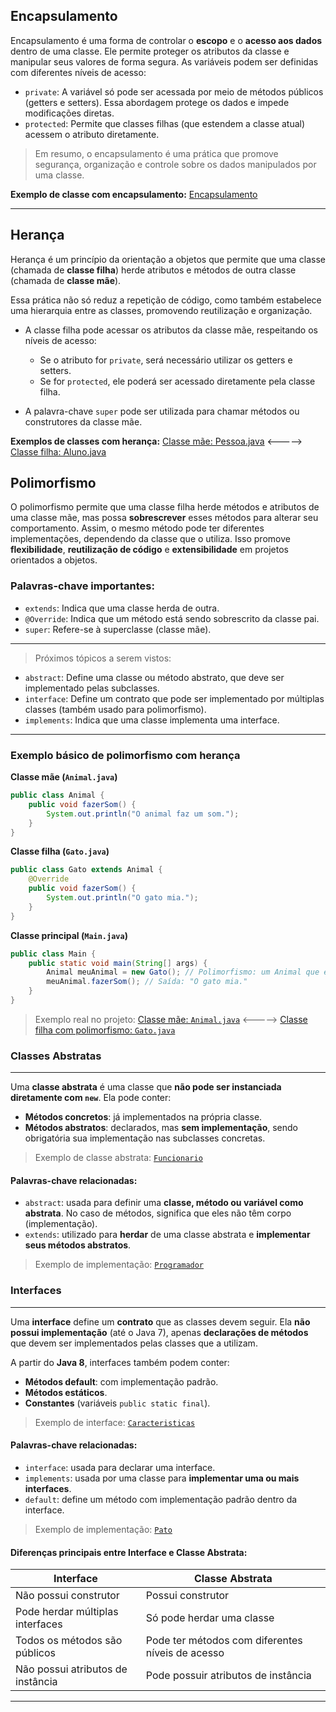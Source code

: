 ## Encapsulamento

Encapsulamento é uma forma de controlar o **escopo** e o **acesso aos dados** dentro de uma classe. Ele permite proteger os atributos da classe e manipular seus valores de forma segura. As variáveis podem ser definidas com diferentes níveis de acesso:

* `private`: A variável só pode ser acessada por meio de métodos públicos (getters e setters). Essa abordagem protege os dados e impede modificações diretas.
* `protected`: Permite que classes filhas (que estendem a classe atual) acessem o atributo diretamente.

> Em resumo, o encapsulamento é uma prática que promove segurança, organização e controle sobre os dados manipulados por uma classe.

**Exemplo de classe com encapsulamento:**
[Encapsulamento](../studyJava/src/main/java/com/marcos/study/POO/encapsulamento/Banco.java)

---

## Herança

Herança é um princípio da orientação a objetos que permite que uma classe (chamada de **classe filha**) herde atributos e métodos de outra classe (chamada de **classe mãe**).

Essa prática não só reduz a repetição de código, como também estabelece uma hierarquia entre as classes, promovendo reutilização e organização.

* A classe filha pode acessar os atributos da classe mãe, respeitando os níveis de acesso:

  * Se o atributo for `private`, será necessário utilizar os getters e setters.
  * Se for `protected`, ele poderá ser acessado diretamente pela classe filha.
* A palavra-chave `super` pode ser utilizada para chamar métodos ou construtores da classe mãe.

**Exemplos de classes com herança:**
[Classe mãe: Pessoa.java](../studyJava/src/main/java/com/marcos/study/POO/heranca/Pessoa.java) <----->
[Classe filha: Aluno.java](../studyJava/src/main/java/com/marcos/study/POO/heranca/Aluno.java)


## Polimorfismo

O polimorfismo permite que uma classe filha herde métodos e atributos de uma classe mãe, mas possa **sobrescrever** esses métodos para alterar seu comportamento. Assim, o mesmo método pode ter diferentes implementações, dependendo da classe que o utiliza. Isso promove **flexibilidade**, **reutilização de código** e **extensibilidade** em projetos orientados a objetos.

### Palavras-chave importantes:

* `extends`: Indica que uma classe herda de outra.
* `@Override`: Indica que um método está sendo sobrescrito da classe pai.
* `super`: Refere-se à superclasse (classe mãe).

---- 
>Próximos tópicos a serem vistos:
* `abstract`: Define uma classe ou método abstrato, que deve ser implementado pelas subclasses.
* `interface`: Define um contrato que pode ser implementado por múltiplas classes (também usado para polimorfismo).
* `implements`: Indica que uma classe implementa uma interface.

---

### Exemplo básico de polimorfismo com herança

**Classe mãe (`Animal.java`)**

```java
public class Animal {
    public void fazerSom() {
        System.out.println("O animal faz um som.");
    }
}
```

**Classe filha (`Gato.java`)**

```java
public class Gato extends Animal {
    @Override
    public void fazerSom() {
        System.out.println("O gato mia.");
    }
}
```

**Classe principal (`Main.java`)**

```java
public class Main {
    public static void main(String[] args) {
        Animal meuAnimal = new Gato(); // Polimorfismo: um Animal que é um Gato
        meuAnimal.fazerSom(); // Saída: "O gato mia."
    }
}
```

> Exemplo real no projeto:
> [Classe mãe: `Animal.java`](../studyJava/src/main/java/com/marcos/study/POO/polimorfismo/Animal.java) <----->
> [Classe filha com polimorfismo: `Gato.java`](../studyJava/src/main/java/com/marcos/study/POO/polimorfismo/Gato.java)

### Classes Abstratas

---

Uma **classe abstrata** é uma classe que **não pode ser instanciada diretamente com `new`**. Ela pode conter:

* **Métodos concretos**: já implementados na própria classe.
* **Métodos abstratos**: declarados, mas **sem implementação**, sendo obrigatória sua implementação nas subclasses concretas.

> Exemplo de classe abstrata: [`Funcionario`](../studyJava/src/main/java/com/marcos/study/POO/abstratas/Funcionario.java)

#### Palavras-chave relacionadas:

* `abstract`: usada para definir uma **classe, método ou variável como abstrata**. No caso de métodos, significa que eles não têm corpo (implementação).
* `extends`: utilizado para **herdar** de uma classe abstrata e **implementar seus métodos abstratos**.

> Exemplo de implementação: [`Programador`](../studyJava/src/main/java/com/marcos/study/POO/abstratas/Programador.java)


### Interfaces

---

Uma **interface** define um **contrato** que as classes devem seguir. Ela **não possui implementação** (até o Java 7), apenas **declarações de métodos** que devem ser implementados pelas classes que a utilizam.

A partir do **Java 8**, interfaces também podem conter:

* **Métodos default**: com implementação padrão.
* **Métodos estáticos**.
* **Constantes** (variáveis `public static final`).

> Exemplo de interface: [`Caracteristicas`](../studyJava/src/main/java/com/marcos/study/POO/interfaces/Caracteristicas.java)

#### Palavras-chave relacionadas:

* `interface`: usada para declarar uma interface.
* `implements`: usada por uma classe para **implementar uma ou mais interfaces**.
* `default`: define um método com implementação padrão dentro da interface.

> Exemplo de implementação: [`Pato`](../studyJava/src/main/java/com/marcos/study/POO/interfaces/Pato.java)

#### Diferenças principais entre Interface e Classe Abstrata:

| Interface                         | Classe Abstrata                                  |
| --------------------------------- | ------------------------------------------------ |
| Não possui construtor             | Possui construtor                                |
| Pode herdar múltiplas interfaces  | Só pode herdar uma classe                        |
| Todos os métodos são públicos     | Pode ter métodos com diferentes níveis de acesso |
| Não possui atributos de instância | Pode possuir atributos de instância              |

---
